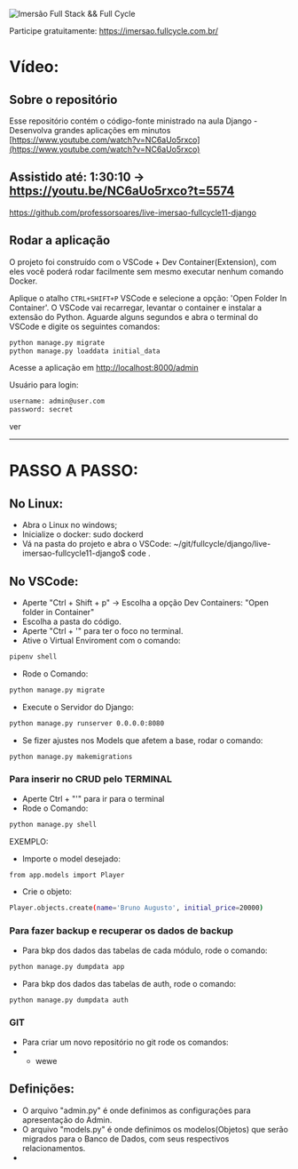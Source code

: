 ![Imersão Full Stack && Full Cycle](https://events-fullcycle.s3.amazonaws.com/events-fullcycle/static/site/img/grupo_4417.png)

Participe gratuitamente: https://imersao.fullcycle.com.br/

# Vídeo:

## Sobre o repositório
Esse repositório contém o código-fonte ministrado na aula Django - Desenvolva grandes aplicações em minutos [https://www.youtube.com/watch?v=NC6aUo5rxco](https://www.youtube.com/watch?v=NC6aUo5rxco)

## Assistido até: 1:30:10 ->  https://youtu.be/NC6aUo5rxco?t=5574

https://github.com/professorsoares/live-imersao-fullcycle11-django

## Rodar a aplicação

O projeto foi construído com o VSCode + Dev Container(Extension), com eles você poderá rodar facilmente sem mesmo executar nenhum comando Docker.

Aplique o atalho `CTRL+SHIFT+P` VSCode e selecione a opção: 'Open Folder In Container'. O VSCode vai recarregar, levantar o container e instalar a extensão do Python. Aguarde alguns segundos e abra o terminal do VSCode e digite os seguintes comandos:


```bash
python manage.py migrate
python manage.py loaddata initial_data
```

Acesse a aplicação em [http://localhost:8000/admin](http://localhost:8000/admin)

Usuário para login:

```bash
username: admin@user.com
password: secret
```
ver

-----------------------------------------

# PASSO A PASSO:

## No Linux:

- Abra o Linux no windows;
- Inicialize o docker:  sudo dockerd
- Vá na pasta do projeto e abra o VSCode: ~/git/fullcycle/django/live-imersao-fullcycle11-django$ code .

## No VSCode:

- Aperte "Ctrl + Shift + p" -> Escolha a opção Dev Containers: "Open folder in Container"
- Escolha a pasta do código.
- Aperte "Ctrl + '" para ter o foco no terminal.
- Ative o Virtual Enviroment com o comando:         

```bash 
pipenv shell
```
- Rode o Comando:                                   
```bash 
python manage.py migrate
```
- Execute o Servidor do Django:                     
```bash
python manage.py runserver 0.0.0.0:8080
```
- Se fizer ajustes nos Models que afetem a base, rodar o comando:       
```bash
python manage.py makemigrations
```

### Para inserir no CRUD pelo TERMINAL
- Aperte Ctrl + "'" para  ir para o terminal
- Rode o Comando: 
```bash
python manage.py shell
```

EXEMPLO: 
- Importe o model desejado: 
```bash
from app.models import Player
```
- Crie o objeto: 
```bash
Player.objects.create(name='Bruno Augusto', initial_price=20000)
```

### Para fazer backup e recuperar os dados de backup
- Para bkp dos dados das tabelas de cada módulo, rode o comando:    
```bash
python manage.py dumpdata app
```
- Para bkp dos dados das tabelas de auth, rode o comando:           
```bash
python manage.py dumpdata auth
```


### GIT
- Para criar um novo repositório no git rode os comandos:
- - wewe

## Definições:
- O arquivo "admin.py" é onde definimos as configurações para apresentação do Admin.
- O arquivo "models.py" é onde definimos os modelos(Objetos) que serão migrados para o Banco de Dados, com seus respectivos relacionamentos.
- 
